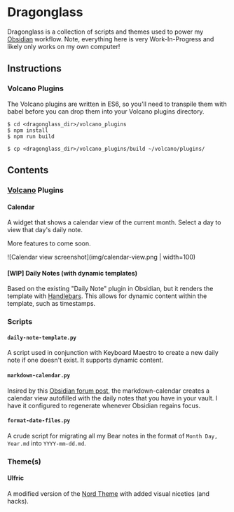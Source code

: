 # Dragonglass

Dragonglass is a collection of scripts and themes used to power my [Obsidian](http://obsidian.md) workflow. Note, everything here is very Work-In-Progress and likely only works on my own computer!

## Instructions

### Volcano Plugins

The Volcano plugins are written in ES6, so you'll need to transpile them with babel before you can drop them into your Volcano plugins directory.

```
$ cd <dragonglass_dir>/volcano_plugins
$ npm install
$ npm run build
```

```
$ cp <dragonglass_dir>/volcano_plugins/build ~/volcano/plugins/
```

## Contents

### [Volcano](https://github.com/kognise/volcano) Plugins

#### Calendar

A widget that shows a calendar view of the current month. Select a day to view that day's daily note.

More features to come soon.

![Calendar view screenshot](img/calendar-view.png | width=100)

#### **[WIP]** Daily Notes (with dynamic templates)

Based on the existing "Daily Note" plugin in Obsidian, but it renders the template with [Handlebars](https://handlebarsjs.com/). This allows for dynamic content within the template, such as timestamps.

### Scripts

#### `daily-note-template.py`

A script used in conjunction with Keyboard Maestro to create a new daily note if one doesn't exist. It supports dynamic content.

#### `markdown-calendar.py`

Insired by this [Obsidian forum post](https://forum.obsidian.md/t/calendar-and-tasks-for-daily-notes/3218), the markdown-calendar creates a calendar view autofilled with the daily notes that you have in your vault. I have it configured to regenerate whenever Obsidian regains focus.

#### `format-date-files.py`

A crude script for migrating all my Bear notes in the format of `Month Day, Year.md` into `YYYY-mm-dd.md`.

### Theme(s)

#### Ulfric

A modified version of the [Nord Theme](https://www.nordtheme.com/) with added visual niceties (and hacks).
